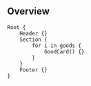 ## Overview

```
Root {
    Header {}
    Section {
    	for i in goods {
        	GoodCard() {}
    	}
    }
    Footer {}
}
```

